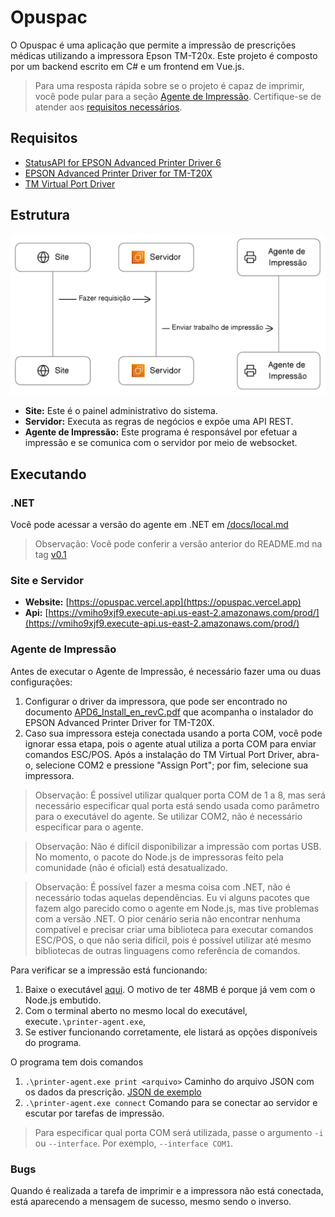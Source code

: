 # Opuspac

O Opuspac é uma aplicação que permite a impressão de prescrições médicas utilizando a impressora Epson TM-T20x. Este projeto é composto por um backend escrito em C# e um frontend em Vue.js.

> Para uma resposta rápida sobre se o projeto é capaz de imprimir, você pode pular para a seção [Agente de Impressão](#agente-de-impressão). Certifique-se de atender aos [requisitos necessários](#requisitos).

## Requisitos

- [StatusAPI for EPSON Advanced Printer Driver 6](https://download.epson-biz.com/modules/pos/index.php?page=single_soft&cid=7234&scat=31&pcat=3)
- [EPSON Advanced Printer Driver for TM-T20X](https://download.epson-biz.com/modules/pos/index.php?page=single_soft&cid=6695&scat=31&pcat=3)
- [TM Virtual Port Driver](https://download.epson-biz.com/modules/pos/index.php?page=single_soft&cid=6919&scat=36&pcat=3)

## Estrutura

![Fluxo do projeto](/docs/diagram.png)

- **Site:** Este é o painel administrativo do sistema.
- **Servidor:** Executa as regras de negócios e expõe uma API REST.
- **Agente de Impressão:** Este programa é responsável por efetuar a impressão e se comunica com o servidor por meio de websocket.

## Executando

### .NET

Você pode acessar a versão do agente em .NET em [/docs/local.md](/docs/local.md)

> Observação: Você pode conferir a versão anterior do README.md na tag [v0.1](https://github.com/bsfranca2/Opuspac/tree/v0.1)

### Site e Servidor

- **Website:** [https://opuspac.vercel.app](https://opuspac.vercel.app)
- **Api:** [https://vmiho9xjf9.execute-api.us-east-2.amazonaws.com/prod/](https://vmiho9xjf9.execute-api.us-east-2.amazonaws.com/prod/)

### Agente de Impressão

Antes de executar o Agente de Impressão, é necessário fazer uma ou duas configurações:

1. Configurar o driver da impressora, que pode ser encontrado no documento [APD6_Install_en_revC.pdf](/docs/APD_604_T20X_WM/APD6_Install_en_revC.pdf) que acompanha o instalador do EPSON Advanced Printer Driver for TM-T20X.
2. Caso sua impressora esteja conectada usando a porta COM, você pode ignorar essa etapa, pois o agente atual utiliza a porta COM para enviar comandos ESC/POS. Após a instalação do TM Virtual Port Driver, abra-o, selecione COM2 e pressione "Assign Port"; por fim, selecione sua impressora.

> Observação: É possível utilizar qualquer porta COM de 1 a 8, mas será necessário especificar qual porta está sendo usada como parâmetro para o executável do agente. Se utilizar COM2, não é necessário especificar para o agente.

> Observação: Não é difícil disponibilizar a impressão com portas USB. No momento, o pacote do Node.js de impressoras feito pela comunidade (não é oficial) está desatualizado.

> Observação: É possível fazer a mesma coisa com .NET, não é necessário todas aquelas dependências. Eu vi alguns pacotes que fazem algo parecido como o agente em Node.js, mas tive problemas com a versão .NET. O pior cenário seria não encontrar nenhuma compatível e precisar criar uma biblioteca para executar comandos ESC/POS, o que não seria difícil, pois é possível utilizar até mesmo bibliotecas de outras linguagens como referência de comandos.

Para verificar se a impressão está funcionando:

1. Baixe o executável [aqui](https://github.com/bsfranca2/Opuspac/releases/download/v0.2/printer-agent.exe). O motivo de ter 48MB é porque já vem com o Node.js embutido.
2. Com o terminal aberto no mesmo local do executável, execute`.\printer-agent.exe`,
3. Se estiver funcionando corretamente, ele listará as opções disponíveis do programa.

O programa tem dois comandos

1. `.\printer-agent.exe print <arquivo>` Caminho do arquivo JSON com os dados da prescrição. [JSON de exemplo](/example-print-data.json)
2. `.\printer-agent.exe connect` Comando para se conectar ao servidor e escutar por tarefas de impressão.

> Para especificar qual porta COM será utilizada, passe o argumento `-i` ou `--interface`. Por exemplo, `--interface COM1`.

### Bugs

Quando é realizada a tarefa de imprimir e a impressora não está conectada, está aparecendo a mensagem de sucesso, mesmo sendo o inverso.

